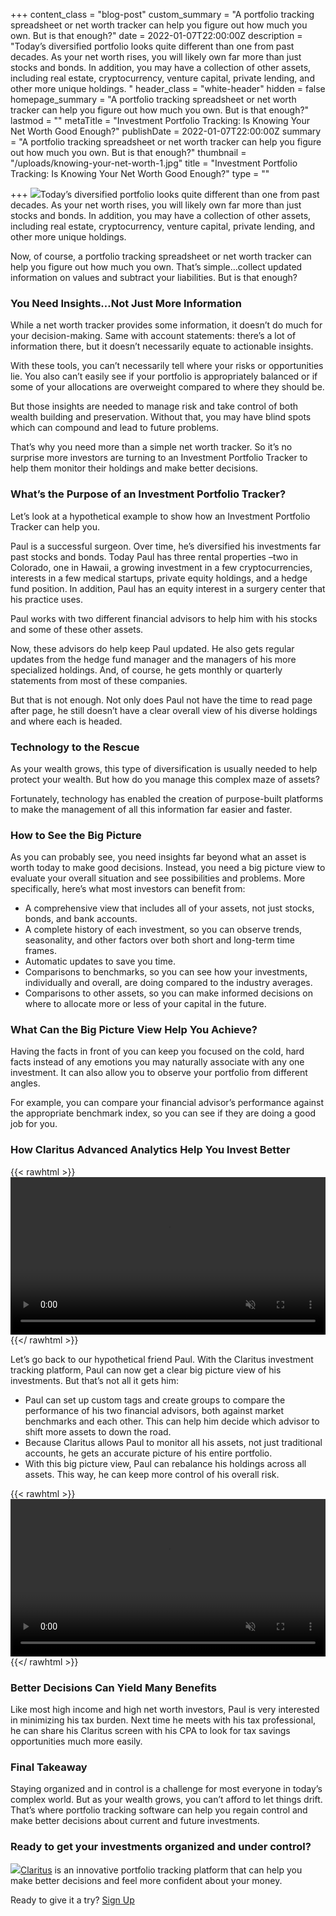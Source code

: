 +++
content_class = "blog-post"
custom_summary = "A portfolio tracking spreadsheet or net worth tracker can help you figure out how much you own. But is that enough?"
date = 2022-01-07T22:00:00Z
description = "Today’s diversified portfolio looks quite different than one from past decades.  As your net worth rises, you will likely own far more than just stocks and bonds.  In addition, you may have a collection of other assets, including real estate, cryptocurrency, venture capital, private lending, and other more unique holdings.  "
header_class = "white-header"
hidden = false
homepage_summary = "A portfolio tracking spreadsheet or net worth tracker can help you figure out how much you own. But is that enough?"
lastmod = ""
metaTitle = "Investment Portfolio Tracking:  Is Knowing Your Net Worth Good Enough?"
publishDate = 2022-01-07T22:00:00Z
summary = "A portfolio tracking spreadsheet or net worth tracker can help you figure out how much you own. But is that enough?"
thumbnail = "/uploads/knowing-your-net-worth-1.jpg"
title = "Investment Portfolio Tracking:  Is Knowing Your Net Worth Good Enough?"
type = ""

+++
![](/uploads/knowing-your-net-worth-1.jpg)Today’s diversified portfolio looks quite different than one from past decades. As your net worth rises, you will likely own far more than just stocks and bonds. In addition, you may have a collection of other assets, including real estate, cryptocurrency, venture capital, private lending, and other more unique holdings.

Now, of course, a portfolio tracking spreadsheet or net worth tracker can help you figure out how much you own. That’s simple…collect updated information on values and subtract your liabilities. But is that enough?

### **You Need Insights…Not Just More Information**

While a net worth tracker provides some information, it doesn’t do much for your decision-making. Same with account statements: there’s a lot of information there, but it doesn’t necessarily equate to actionable insights.

With these tools, you can’t necessarily tell where your risks or opportunities lie. You also can’t easily see if your portfolio is appropriately balanced or if some of your allocations are overweight compared to where they should be.

But those insights are needed to manage risk and take control of both wealth building and preservation. Without that, you may have blind spots which can compound and lead to future problems.

That’s why you need more than a simple net worth tracker. So it’s no surprise more investors are turning to an Investment Portfolio Tracker to help them monitor their holdings and make better decisions.

### **What’s the Purpose of an Investment Portfolio Tracker?**

Let’s look at a hypothetical example to show how an Investment Portfolio Tracker can help you.

Paul is a successful surgeon. Over time, he’s diversified his investments far past stocks and bonds. Today Paul has three rental properties –two in Colorado, one in Hawaii, a growing investment in a few cryptocurrencies, interests in a few medical startups, private equity holdings, and a hedge fund position. In addition, Paul has an equity interest in a surgery center that his practice uses.

Paul works with two different financial advisors to help him with his stocks and some of these other assets.

Now, these advisors do help keep Paul updated. He also gets regular updates from the hedge fund manager and the managers of his more specialized holdings. And, of course, he gets monthly or quarterly statements from most of these companies.

But that is not enough. Not only does Paul not have the time to read page after page, he still doesn’t have a clear overall view of his diverse holdings and where each is headed.

### **Technology to the Rescue**

As your wealth grows, this type of diversification is usually needed to help protect your wealth. But how do you manage this complex maze of assets?

Fortunately, technology has enabled the creation of purpose-built platforms to make the management of all this information far easier and faster.

### **How to See the Big Picture**

As you can probably see, you need insights far beyond what an asset is worth today to make good decisions. Instead, you need a big picture view to evaluate your overall situation and see possibilities and problems. More specifically, here’s what most investors can benefit from:

* A comprehensive view that includes all of your assets, not just stocks, bonds, and bank accounts.
* A complete history of each investment, so you can observe trends, seasonality, and other factors over both short and long-term time frames.
* Automatic updates to save you time.
* Comparisons to benchmarks, so you can see how your investments, individually and overall, are doing compared to the industry averages.
* Comparisons to other assets, so you can make informed decisions on where to allocate more or less of your capital in the future.

### **What Can the Big Picture View Help You Achieve?**

Having the facts in front of you can keep you focused on the cold, hard facts instead of any emotions you may naturally associate with any one investment. It can also allow you to observe your portfolio from different angles.

For example, you can compare your financial advisor’s performance against the appropriate benchmark index, so you can see if they are doing a good job for you.

### **How Claritus Advanced Analytics Help You Invest Better**

{{< rawhtml >}}  
<video autoplay="autoplay" muted loop playsinline width="100%" src="/uploads/caritus_imov_1080.mp4"></video>   
{{</ rawhtml >}}

Let’s go back to our hypothetical friend Paul. With the Claritus investment tracking platform, Paul can now get a clear big picture view of his investments. But that’s not all it gets him:

* Paul can set up custom tags and create groups to compare the performance of his two financial advisors, both against market benchmarks and each other. This can help him decide which advisor to shift more assets to down the road.
* Because Claritus allows Paul to monitor all his assets, not just traditional accounts, he gets an accurate picture of his entire portfolio.
* With this big picture view, Paul can rebalance his holdings across all assets. This way, he can keep more control of his overall risk.

{{< rawhtml >}}
<video autoplay="autoplay" muted loop playsinline width="100%" src="/uploads/caritus_imov_1080.mp4"></video>
{{</ rawhtml >}}

### **Better Decisions Can Yield Many Benefits**

Like most high income and high net worth investors, Paul is very interested in minimizing his tax burden. Next time he meets with his tax professional, he can share his Claritus screen with his CPA to look for tax savings opportunities much more easily.

### **Final Takeaway**

Staying organized and in control is a challenge for most everyone in today’s complex world. But as your wealth grows, you can’t afford to let things drift. That’s where portfolio tracking software can help you regain control and make better decisions about current and future investments.

### **Ready to get your investments organized and under control?**

![](/uploads/claritus_device-1.png)[Claritus](https://claritus.io/) is an innovative portfolio tracking platform that can help you make better decisions and feel more confident about your money.

Ready to give it a try? [Sign Up](https://app.claritus.io/on-boarding)